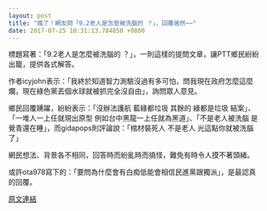```yaml
---
layout: post
title: "瘋了！網友問「9.2老人是怎麼被洗腦的 ？」，回覆居然⋯⋯"
date: 2017-07-25 10:31:13.784850 +0800
---
```


標題寫著：「9.2老人是怎麼被洗腦的 ？」，一則這樣的提問文章，讓PTT鄉民紛紛出籠，提供各式解答。

作者icyjohn表示：「我終於知道智力測驗沒過有多可怕，問我現在政府怎麼這麼爛，現在綠色黨丟個水球就被抓完全沒自由」，詢問眾人意見。

鄉民回覆踴躍，紛紛表示：「沒辦法護航 藍綠都垃圾 其餘的 綠都是垃圾 結案」、「一堆人一上任就現出原型 例如台中黑龍一上任就為黑道」、「不是老人被洗腦 是覺青還在睡」，而gidapops則評論說：「棺材裝死人 不是老人 光這點你就被洗腦了」

網民想法、背景各不相同，回答時而紛亂時而搞怪，難免有時令人摸不著頭緒。

或許ota978寫下的：「要問為什麼會有白痴低能會相信民進黨跟獨派」，是最認真的回覆。

<a href = "https://www.ptt.cc/bbs/Gossiping/M.1500936594.A.F38.html">原文連結</a>

